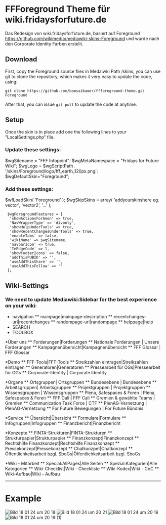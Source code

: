 # FFForeground Theme für wiki.fridaysforfuture.de

Das Redesign von wiki.fridaysforfuture.de, basiert auf Foreground https://github.com/wikimedia/mediawiki-skins-Foreground und wurde nach den Corporate Identity Farben erstellt.

## Download

First, copy the Foreground source files in Medaiwki Path /skins, you can use git to clone the repository, which makes it very easy to update the code, using:

    git clone https://github.com/bonsaibauer/ffforeground-theme.git Foreground

After that, you can issue `git pull` to update the code at anytime.

## Setup

Once the skin is in place add one the following lines to your "LocalSettings.php" file.

### Update these settings:

$wgSitename = "FFF Infopoint";
$wgMetaNamespace = "Fridays for Future Wiki";
$wgLogo = $wgScriptPath . '/skins/Foreground/logo/fff_earth_120px.png';
$wgDefaultSkin="Foreground";

### Add these settings:

$wfLoadSkin( 'Foreground' );
$wgSkipSkins = array( 'addyourskinshere eg. vector', 'vector2', '...' );

     $wgForegroundFeatures = [
      'showActionsForAnon' => true,
      'NavWrapperType' => 'divonly',
      'showHelpUnderTools' => true,
      'showRecentChangesUnderTools' => true,
      'enableTabs' => false,
      'wikiName' => $wgSitename,
      'navbarIcon' => true,
      'IeEdgeCode' => 1,
      'showFooterIcons' => false,
	  'addThisPUBID' => '',
	  'useAddThisShare' => '',
	  'useAddThisFollow' => ''
     ];

## Wiki-Settings

### We need to update Mediawiki:Sidebar for the best experience on your wiki:

* navigation
** mainpage|mainpage-description
** recentchanges-url|recentchanges
** randompage-url|randompage
** helppage|help
* SEARCH
* TOOLBOX

*Über uns
** Forderungen|Forderungen
** Nationale Forderungen | Unsere Forderungen
** Kampagnenübersicht|Kampagnenübersicht
** FFF Glossar | FFF Glossar

*Demo
** FFF-Tools|FFF-Tools
** Streikzahlen eintragen|Streikzahlen eintragen
** Generatoren|Generatoren
** Pressearbeit für OGs|Pressearbeit für OGs
** Corporate-Identity | Corporate Identity

*Organe
** Ortsgruppen| Ortsgruppen
** Bundesebene | Bundesebene 
** Arbeitsgruppen| Arbeitsgruppen
** Projektgruppen | Projektgruppen
** Wissensgruppen | Wissensgruppen
** Plena, Safespaces & Foren | Plena, Safespaces & Foren
** FFF Call | FFF Call
** Gremien & gewählte Teams | Gremien
** Communication Task Force | CTF
** PlenAG-Vernetzung | PlenAG-Vernetzung
** For Future Bewegungen | For Future Bündnis

*Service
** Übersicht|Übersicht
** Formulare|Formulare
** Infogruppen|Infogruppen
** Finanzbericht|Finanzbericht

*Konzepte
** FINTA-Strukturen|FINTA-Strukturen
** Strukturpapier|Strukturpapier
** Finanzkonzept|Finanzkonzept
** Rechtshilfe Finanzkonzept|Rechtshilfe Finanzkonzept
** Pressekonzept|Pressekonzept
** Chatkonzpet|Chatkonzept
** Öffentlichkeitsarbeit bzgl. SboGs|Öffentlichkeitsarbeit bzgl. SboGs

*Wiki - Mitarbeit
** Special:AllPages|Alle Seiten
** Spezial:Kategorien|Alle Kategorien
** Wiki-Checklist|Wiki - Checkliste
** Wiki-Kodex|Wiki - CoC
** Wiki-Aufbau|Wiki - Aufbau


-------------------------------------------
# Example

![Bild 18 01 24 um 20 18](https://github.com/bonsaibauer/fff-foreground-theme/assets/129884416/1e46ab0d-3d6e-4cb5-b855-2923e4a699c0)
![Bild 18 01 24 um 20 21](https://github.com/bonsaibauer/fff-foreground-theme/assets/129884416/479610e5-bc84-4dc1-adf5-27621b4435de)
![Bild 18 01 24 um 20 19](https://github.com/bonsaibauer/fff-foreground-theme/assets/129884416/6f774f17-1f2c-432c-a0b8-14e1bd174be4)
![Bild 18 01 24 um 20 19 (1)](https://github.com/bonsaibauer/fff-foreground-theme/assets/129884416/9e49dac0-1dd3-4550-a1c7-cf80262072db)





